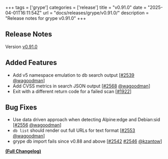 +++
tags = ['grype']
categories = ['release']
title = "v0.91.0"
date = "2025-04-01T16:11:54Z"
url = "docs/releases/grype/v0.91.0/"
description = "Release notes for grype v0.91.0"
+++

## Release Notes

Version [v0.91.0](https://github.com/anchore/grype/releases/tag/v0.91.0)

## Added Features

- Add v5 namespace emulation to db search output [[#2539](https://github.com/anchore/grype/pull/2539) [@wagoodman](https://github.com/wagoodman)]
- Add CVSS metrics in search JSON output [[#2568](https://github.com/anchore/grype/pull/2568) [@wagoodman](https://github.com/wagoodman)]
- Exit with a different return code for a failed scan [[#1922](https://github.com/anchore/grype/issues/1922)]

## Bug Fixes

- Use data driven approach when detecting Alpine:edge and Debian:sid [[#2556](https://github.com/anchore/grype/pull/2556) [@wagoodman](https://github.com/wagoodman)]
- `db list` should render out full URLs for text format [[#2553](https://github.com/anchore/grype/pull/2553) [@wagoodman](https://github.com/wagoodman)]
- grype db import fails since v0.88 and above [[#2542](https://github.com/anchore/grype/issues/2542) [#2546](https://github.com/anchore/grype/pull/2546) [@kzantow](https://github.com/kzantow)]

**[(Full Changelog)](https://github.com/anchore/grype/compare/v0.90.0...v0.91.0)**
